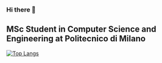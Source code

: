 ### Hi there 👋

## MSc Student in Computer Science and Engineering at Politecnico di Milano

[![Top Langs](https://github-readme-stats.vercel.app/api/top-langs/?username=gregalletti&layout=compact)](https://github.com/anuraghazra/github-readme-stats)
